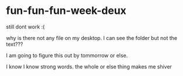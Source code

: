 # fun-fun-fun-week-deux
still dont work :(

why is there not any file on my desktop.  I can see the folder but not the text???


I am going to figure this out by tommorrow or else.

I know I know strong words.  the whole or else thing makes me shiver
